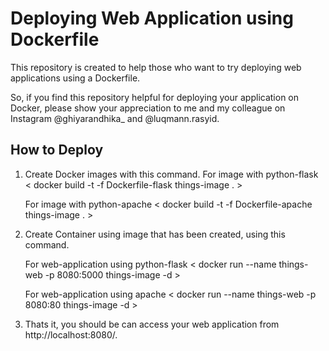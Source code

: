 # Deploying Web Application using Dockerfile

This repository is created to help those who want to try deploying web applications using a Dockerfile.

So, if you find this repository helpful for deploying your application on Docker, please show your appreciation to me and my colleague on Instagram @ghiyarandhika_ and @luqmann.rasyid.

## How to Deploy

1. Create Docker images with this command.
For image with python-flask
< docker build -t -f  Dockerfile-flask things-image . >

   For image with python-apache
   < docker build -t -f  Dockerfile-apache things-image . >

4. Create Container using image that has been created, using this command.

   For web-application using python-flask
   < docker run --name things-web -p 8080:5000 things-image -d >

   For web-application using apache
   < docker run --name things-web -p 8080:80 things-image -d >

6. Thats it, you should be can access your web application from http://localhost:8080/.
